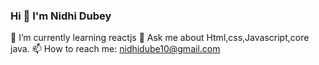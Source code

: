 ### Hi  👋 I'm Nidhi Dubey

<!--
**Ndubey108/Ndubey108** is a ✨ _special_ ✨ repository because its `README.md` (this file) appears on your GitHub profile.

Here are some ideas to get you started:

- 🔭 I’m currently working on ...
- 
- 👯 I’m looking to collaborate on ...
- 🤔 I’m looking for help with ...
- 
-
- 😄 Pronouns: ...
- ⚡ Fun fact: ...
-->
🌱 I’m currently learning reactjs
💬 Ask me about Html,css,Javascript,core java.
 📫 How to reach me: nidhidube10@gmail.com
